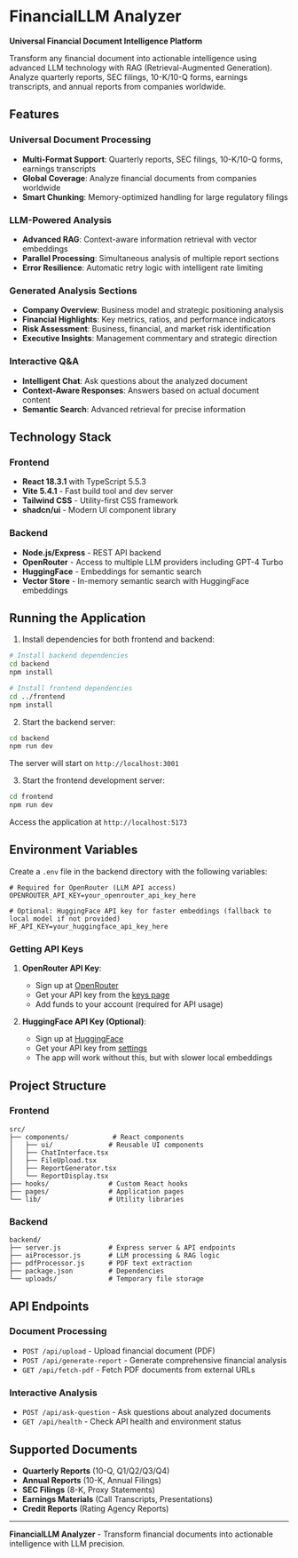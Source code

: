 # FinancialLLM Analyzer

**Universal Financial Document Intelligence Platform**

Transform any financial document into actionable intelligence using advanced LLM technology with RAG (Retrieval-Augmented Generation). Analyze quarterly reports, SEC filings, 10-K/10-Q forms, earnings transcripts, and annual reports from companies worldwide.

## Features

### **Universal Document Processing**
- **Multi-Format Support**: Quarterly reports, SEC filings, 10-K/10-Q forms, earnings transcripts
- **Global Coverage**: Analyze financial documents from companies worldwide
- **Smart Chunking**: Memory-optimized handling for large regulatory filings

### **LLM-Powered Analysis**
- **Advanced RAG**: Context-aware information retrieval with vector embeddings
- **Parallel Processing**: Simultaneous analysis of multiple report sections
- **Error Resilience**: Automatic retry logic with intelligent rate limiting

### **Generated Analysis Sections**
- **Company Overview**: Business model and strategic positioning analysis
- **Financial Highlights**: Key metrics, ratios, and performance indicators
- **Risk Assessment**: Business, financial, and market risk identification
- **Executive Insights**: Management commentary and strategic direction

### **Interactive Q&A**
- **Intelligent Chat**: Ask questions about the analyzed document
- **Context-Aware Responses**: Answers based on actual document content
- **Semantic Search**: Advanced retrieval for precise information

## Technology Stack

### Frontend
- **React 18.3.1** with TypeScript 5.5.3
- **Vite 5.4.1** - Fast build tool and dev server
- **Tailwind CSS** - Utility-first CSS framework
- **shadcn/ui** - Modern UI component library

### Backend
- **Node.js/Express** - REST API backend
- **OpenRouter** - Access to multiple LLM providers including GPT-4 Turbo
- **HuggingFace** - Embeddings for semantic search
- **Vector Store** - In-memory semantic search with HuggingFace embeddings

## Running the Application

1. Install dependencies for both frontend and backend:

```bash
# Install backend dependencies
cd backend
npm install

# Install frontend dependencies
cd ../frontend
npm install
```

2. Start the backend server:

```bash
cd backend
npm run dev
```

The server will start on `http://localhost:3001`

3. Start the frontend development server:

```bash
cd frontend
npm run dev
```

Access the application at `http://localhost:5173`

## Environment Variables

Create a `.env` file in the backend directory with the following variables:

```
# Required for OpenRouter (LLM API access)
OPENROUTER_API_KEY=your_openrouter_api_key_here

# Optional: HuggingFace API key for faster embeddings (fallback to local model if not provided)
HF_API_KEY=your_huggingface_api_key_here
```

### Getting API Keys

1. **OpenRouter API Key**:
   - Sign up at [OpenRouter](https://openrouter.ai/)
   - Get your API key from the [keys page](https://openrouter.ai/keys)
   - Add funds to your account (required for API usage)

2. **HuggingFace API Key (Optional)**:
   - Sign up at [HuggingFace](https://huggingface.co/)
   - Get your API key from [settings](https://huggingface.co/settings/tokens)
   - The app will work without this, but with slower local embeddings

## Project Structure

### Frontend
```
src/
├── components/           # React components
│   ├── ui/              # Reusable UI components
│   ├── ChatInterface.tsx
│   ├── FileUpload.tsx
│   ├── ReportGenerator.tsx
│   └── ReportDisplay.tsx
├── hooks/               # Custom React hooks
├── pages/               # Application pages
└── lib/                 # Utility libraries
```

### Backend
```
backend/
├── server.js            # Express server & API endpoints
├── aiProcessor.js       # LLM processing & RAG logic
├── pdfProcessor.js      # PDF text extraction
├── package.json         # Dependencies
└── uploads/             # Temporary file storage
```

## API Endpoints

### Document Processing
- `POST /api/upload` - Upload financial document (PDF)
- `POST /api/generate-report` - Generate comprehensive financial analysis
- `GET /api/fetch-pdf` - Fetch PDF documents from external URLs

### Interactive Analysis
- `POST /api/ask-question` - Ask questions about analyzed documents
- `GET /api/health` - Check API health and environment status

## Supported Documents

- **Quarterly Reports** (10-Q, Q1/Q2/Q3/Q4)
- **Annual Reports** (10-K, Annual Filings)
- **SEC Filings** (8-K, Proxy Statements)
- **Earnings Materials** (Call Transcripts, Presentations)
- **Credit Reports** (Rating Agency Reports)

---

**FinancialLLM Analyzer** - Transform financial documents into actionable intelligence with LLM precision.
